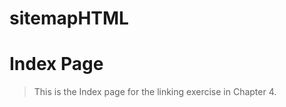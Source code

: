 # sitemapHTML
<html>
<head>
<title>Linking Sample - Site Map</title>
</head>
<body>
<h1>Index Page</h1>
	
<blockquote>This is the Index page for the linking exercise in Chapter 4.</blockquote>
				

				
</body>
</html>

